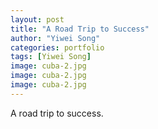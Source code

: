 ```yaml
---
layout: post
title: "A Road Trip to Success"
author: "Yiwei Song"
categories: portfolio
tags: [Yiwei Song]
image: cuba-2.jpg
image: cuba-2.jpg
image: cuba-2.jpg
---
```


A road trip to success. 
